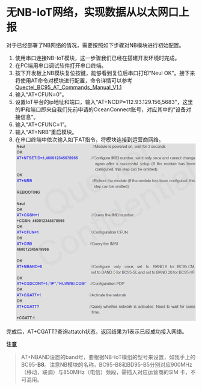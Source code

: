 # 无NB-IoT网络，实现数据从以太网口上报

对于已经部署了NB网络的情况，需要按照如下步骤对NB模块进行初始配置。

1. 使用串口连接NB-IoT模块，这一步骤我们已经在搭建开发环境时完成。
2. 在PC端用串口调试软件打开串口终端。
3. 按下开发板上NB模块复位按键，能够看到复位后串口打印“Neul OK”。接下来将使用AT命令对模块进行配置，命令详情可以参考[Quectel_BC95_AT_Commands_Manual_V1.1](https://github.com/softbaddog/iot-codelabs/tree/master/1-nbiot-liteos-oceanconnect/docs/chips%20or%20modules/Quectel)
4. 输入“AT+CFUN=0"。
5. 设置IoT平台的ip地址和端口，输入“AT+NCDP=112.93.129.156,5683”，这里的IP和端口即来自我们先前申请的OceanConnect账号，对应其中的“设备对接信息”。
6. 输入“AT+CFUNC=1”。
7. 输入“AT+NRB”重启模块。
4. 在串口终端中依次输入如下AT指令，将模块连接到运营商网络。
![](images/nb_attatch_configure.jpg)

完成后，AT+CGATT?查询attatch状态，返回结果为1表示已经成功接入网络。

**注意**

> AT+NBAND设置的band号，要根据NB-IoT模组的型号来设置，如我手上的BC95-**B8**。注意NB模块的名称，BC95-B8和BD95-B5分别对应900MHz（移动，联调）与850MHz（电信）频段，需插入对应运营商的SIM 卡，不可混用。
